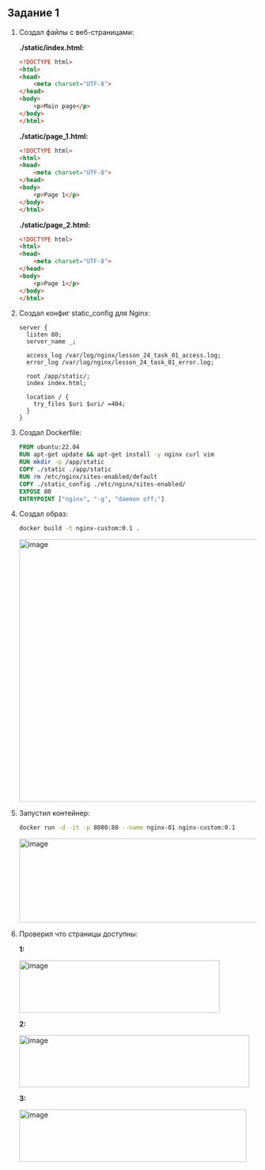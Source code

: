 ## Задание 1
1) Создал файлы с веб-страницами:

   **./static/index.html:**
   ```html
   <!DOCTYPE html>
   <html>
   <head>
       <meta charset="UTF-8">
   </head>
   <body>
       <p>Main page</p>
   </body>
   </html>
   ```

   **./static/page_1.html:**
   ```html
   <!DOCTYPE html>
   <html>
   <head>
       <meta charset="UTF-8">
   </head>
   <body>
       <p>Page 1</p>
   </body>
   </html>
   ```

   **./static/page_2.html:**
   ```html
   <!DOCTYPE html>
   <html>
   <head>
       <meta charset="UTF-8">
   </head>
   <body>
       <p>Page 1</p>
   </body>
   </html>
   ```

2) Создал конфиг static_config для Nginx:

   ```text
   server {
     listen 80;
     server_name _;
   
     access_log /var/log/nginx/lesson_24_task_01_access.log;
     error_log /var/log/nginx/lesson_24_task_01_error.log;
   
     root /app/static/;
     index index.html;
   
     location / {
       try_files $uri $uri/ =404;
     }
   }
   ```

3) Создал Dockerfile:

   ```dockerfile
   FROM ubuntu:22.04
   RUN apt-get update && apt-get install -y nginx curl vim
   RUN mkdir -p /app/static
   COPY ./static ./app/static
   RUN rm /etc/nginx/sites-enabled/default
   COPY ./static_config ./etc/nginx/sites-enabled/
   EXPOSE 80
   ENTRYPOINT ["nginx", "-g", "daemon off;"]
   ```

4) Создал образ:

   ```bash
   docker build -t nginx-custom:0.1 .
   ```
   <img width="2155" height="530" alt="image" src="https://github.com/user-attachments/assets/fa5b3208-aa6f-431a-b474-1208b73c05de" />

5) Запустил контейнер:

   ```bash
   docker run -d -it -p 8080:80 --name nginx-01 nginx-custom:0.1
   ```
   <img width="2010" height="170" alt="image" src="https://github.com/user-attachments/assets/b5f28cca-b9db-4d91-874a-1316cab6d7ea" />

6) Проверил что страницы доступны:

   **1:**
   
   <img width="405" height="106" alt="image" src="https://github.com/user-attachments/assets/6d310302-de51-40c5-b202-f4253ab65019" />


   **2:**
   
   <img width="465" height="105" alt="image" src="https://github.com/user-attachments/assets/1afb029a-01b4-4cc6-ba2e-2afe4f629a17" />


   **3:**
   
   <img width="459" height="106" alt="image" src="https://github.com/user-attachments/assets/336db41e-7232-4733-8374-7cf1a7604c18" />



